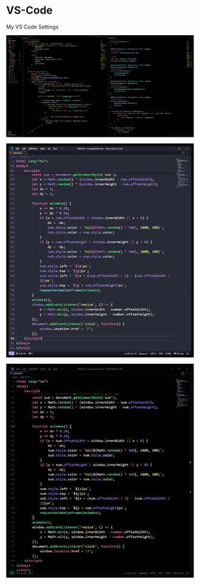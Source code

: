 # VS-Code
My VS Code Settings

![Скриншот](https://github.com/Nikita55612/VS-Code/blob/main/view/Screenshot_1.png)  


![Скриншот](https://github.com/Nikita55612/VS-Code/blob/main/view/Screenshot.png)  


![Скриншот](https://github.com/Nikita55612/VS-Code/blob/main/view/Screenshot_2.png)

